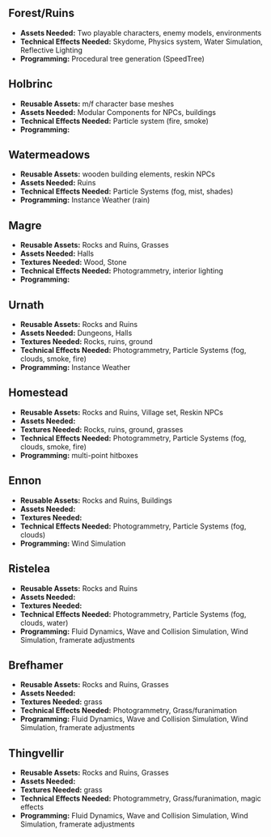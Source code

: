 ## Forest/Ruins
- **Assets Needed:** Two playable characters, enemy models, environments
- **Technical Effects Needed:** Skydome, Physics system, Water Simulation, Reflective Lighting
- **Programming:** Procedural tree generation (SpeedTree)

## Holbrinc
- **Reusable Assets:** m/f character base meshes
- **Assets Needed:** Modular Components for NPCs, buildings
- **Technical Effects Needed:** Particle system (fire, smoke)
- **Programming:** 

## Watermeadows
- **Reusable Assets:** wooden building elements, reskin NPCs
- **Assets Needed:** Ruins
- **Technical Effects Needed:** Particle Systems (fog, mist, shades)
- **Programming:** Instance Weather (rain)

## Magre
- **Reusable Assets:** Rocks and Ruins, Grasses
- **Assets Needed:** Halls
- **Textures Needed:** Wood, Stone
- **Technical Effects Needed:** Photogrammetry, interior lighting
- **Programming:** 

## Urnath
- **Reusable Assets:** Rocks and Ruins
- **Assets Needed:** Dungeons, Halls
- **Textures Needed:** Rocks, ruins, ground
- **Technical Effects Needed:** Photogrammetry, Particle Systems (fog, clouds, smoke, fire)
- **Programming:** Instance Weather

## Homestead
- **Reusable Assets:** Rocks and Ruins, Village set, Reskin NPCs
- **Assets Needed:** 
- **Textures Needed:** Rocks, ruins, ground, grasses
- **Technical Effects Needed:** Photogrammetry, Particle Systems (fog, clouds, smoke, fire)
- **Programming:** multi-point hitboxes

## Ennon
- **Reusable Assets:** Rocks and Ruins, Buildings
- **Assets Needed:** 
- **Textures Needed:** 
- **Technical Effects Needed:** Photogrammetry, Particle Systems (fog, clouds)
- **Programming:** Wind Simulation

## Ristelea
- **Reusable Assets:** Rocks and Ruins
- **Assets Needed:** 
- **Textures Needed:** 
- **Technical Effects Needed:** Photogrammetry, Particle Systems (fog, clouds, water)
- **Programming:** Fluid Dynamics, Wave and Collision Simulation, Wind Simulation, framerate adjustments

## Brefhamer
- **Reusable Assets:** Rocks and Ruins, Grasses
- **Assets Needed:** 
- **Textures Needed:** grass
- **Technical Effects Needed:** Photogrammetry, Grass/furanimation
- **Programming:** Fluid Dynamics, Wave and Collision Simulation, Wind Simulation, framerate adjustments

## Thingvellir
- **Reusable Assets:** Rocks and Ruins, Grasses
- **Assets Needed:** 
- **Textures Needed:** grass
- **Technical Effects Needed:** Photogrammetry, Grass/furanimation, magic effects
- **Programming:** Fluid Dynamics, Wave and Collision Simulation, Wind Simulation, framerate adjustments
